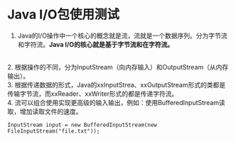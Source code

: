 # Java I/O包使用测试

1. Java的I/O操作中一个核心的概念就是流，流就是一个数据序列。分为字节流和字符流。**Java I/O的核心就是基于字节流和在字符流。**
<br>
2. 根据操作的不同，分为InputStream（向内存输入）和OutputStream（从内存输出）。
<br>
3. 根据传递数据的形式，Java的xxInputStrea、xxOutputStream形式的类都是传输字节流，而xxReader、xxWriter形式的都是传递字符流。
<br>
4. 流可以组合使用实现更高级的输入输出，例如：使用BufferedInputStream读取，增加读取文件的速度。

	InputStream input = new BufferedInputStream(new FileInputStream("file.txt"));

